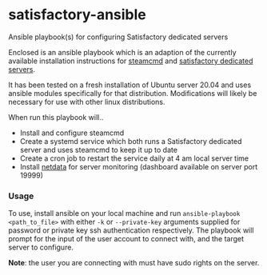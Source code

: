 # satisfactory-ansible
Ansible playbook(s) for configuring Satisfactory dedicated servers

Enclosed is an ansible playbook which is an adaption of the currently available installation instructions for [steamcmd](https://developer.valvesoftware.com/wiki/SteamCMD) and [satisfactory dedicated servers](https://satisfactory.fandom.com/wiki/Dedicated_servers).

It has been tested on a fresh installation of Ubuntu server 20.04 and uses ansible modules specifically for that distribution.  Modifications will likely be necessary for use with other linux distributions.

When run this playbook will..

* Install and configure steamcmd
* Create a systemd service which both runs a Satisfactory dedicated server and uses steamcmd to keep it up to date
* Create a cron job to restart the service daily at 4 am local server time
* Install [netdata](https://www.netdata.cloud/) for server monitoring (dashboard available on server port 19999)

### Usage
To use, install ansible on your local machine and run `ansible-playbook <path_to_file>` with either `-k` or `--private-key` arguments supplied for password or private key ssh authentication respectively.  The playbook will prompt for the input of the user account to connect with, and the target server to configure.

**Note**: the user you are connecting with must have sudo rights on the server.